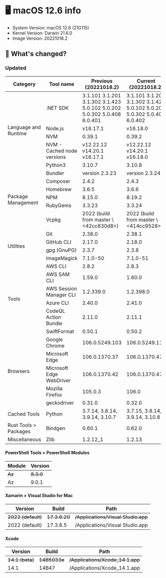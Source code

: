# :desktop_computer: macOS 12.6 info
- System Version: macOS 12.6 (21G115)
- Kernel Version: Darwin 21.6.0
- Image Version: 20221018.2

## :mega: What's changed?
### Updated
<table>
  <thead>
    <th>Category</th>
    <th>Tool name</th>
    <th>Previous (20221018.2)</th>
    <th>Current (20221018.2)</th>
  </thead>
  <tbody>
    <tr>
      <td rowspan=5>Language and Runtime</td>
      <td>.NET SDK</td>
      <td>3.1.101 3.1.201 3.1.302 3.1.423 5.0.102 5.0.202 5.0.302 5.0.408 6.0.401</td>
      <td>3.1.101 3.1.201 3.1.302 3.1.424 5.0.102 5.0.202 5.0.302 5.0.408 6.0.402</td>
    </tr>
    <tr>
      <td>Node.js</td>
      <td>v16.17.1</td>
      <td>v16.18.0</td>
    </tr>
    <tr>
      <td>NVM</td>
      <td>0.39.1</td>
      <td>0.39.2</td>
    </tr>
    <tr>
      <td>NVM - Cached node versions</td>
      <td>v12.22.12 v14.20.1 v16.17.1</td>
      <td>v12.22.12 v14.20.1 v16.18.0</td>
    </tr>
    <tr>
      <td>Python3</td>
      <td>3.10.7</td>
      <td>3.10.8</td>
    </tr>
    <tr>
      <td rowspan=6>Package Management</td>
      <td>Bundler</td>
      <td>version 2.3.23</td>
      <td>version 2.3.24</td>
    </tr>
    <tr>
      <td>Composer</td>
      <td>2.4.2</td>
      <td>2.4.3</td>
    </tr>
    <tr>
      <td>Homebrew</td>
      <td>3.6.5</td>
      <td>3.6.6</td>
    </tr>
    <tr>
      <td>NPM</td>
      <td>8.15.0</td>
      <td>8.19.2</td>
    </tr>
    <tr>
      <td>RubyGems</td>
      <td>3.3.23</td>
      <td>3.3.24</td>
    </tr>
    <tr>
      <td>Vcpkg</td>
      <td>2022 (build from master \<42cc830d8>)</td>
      <td>2022 (build from master \<414cc9528>)</td>
    </tr>
    <tr>
      <td rowspan=4>Utilities</td>
      <td>Git</td>
      <td>2.38.0</td>
      <td>2.38.1</td>
    </tr>
    <tr>
      <td>GitHub CLI</td>
      <td>2.17.0</td>
      <td>2.18.0</td>
    </tr>
    <tr>
      <td>gpg (GnuPG)</td>
      <td>2.3.7</td>
      <td>2.3.8</td>
    </tr>
    <tr>
      <td>ImageMagick</td>
      <td>7.1.0-50</td>
      <td>7.1.0-51</td>
    </tr>
    <tr>
      <td rowspan=6>Tools</td>
      <td>AWS CLI</td>
      <td>2.8.2</td>
      <td>2.8.3</td>
    </tr>
    <tr>
      <td>AWS SAM CLI</td>
      <td>1.59.0</td>
      <td>1.60.0</td>
    </tr>
    <tr>
      <td>AWS Session Manager CLI</td>
      <td>1.2.339.0</td>
      <td>1.2.398.0</td>
    </tr>
    <tr>
      <td>Azure CLI</td>
      <td>2.40.0</td>
      <td>2.41.0</td>
    </tr>
    <tr>
      <td>CodeQL Action Bundle</td>
      <td>2.11.0</td>
      <td>2.11.1</td>
    </tr>
    <tr>
      <td>SwiftFormat</td>
      <td>0.50.1</td>
      <td>0.50.2</td>
    </tr>
    <tr>
      <td rowspan=5>Browsers</td>
      <td>Google Chrome</td>
      <td>106.0.5249.103</td>
      <td>106.0.5249.119</td>
    </tr>
    <tr>
      <td>Microsoft Edge</td>
      <td>106.0.1370.37</td>
      <td>106.0.1370.47</td>
    </tr>
    <tr>
      <td>Microsoft Edge WebDriver</td>
      <td>106.0.1370.42</td>
      <td>106.0.1370.47</td>
    </tr>
    <tr>
      <td>Mozilla Firefox</td>
      <td>105.0.3</td>
      <td>106.0</td>
    </tr>
    <tr>
      <td>geckodriver</td>
      <td>0.31.0</td>
      <td>0.32.0</td>
    </tr>
    <tr>
      <td rowspan=1>Cached Tools</td>
      <td>Python</td>
      <td>3.7.14, 3.8.14, 3.9.14, 3.10.7</td>
      <td>3.7.15, 3.8.14, 3.9.14, 3.10.8</td>
    </tr>
    <tr>
      <td rowspan=1>Rust Tools ><br> Packages</td>
      <td>Bindgen</td>
      <td>0.60.1</td>
      <td>0.62.0</td>
    </tr>
    <tr>
      <td rowspan=1>Miscellaneous</td>
      <td>Zlib</td>
      <td>1.2.12_1</td>
      <td>1.2.13</td>
    </tr>
  </tbody>
</table>


#### PowerShell Tools > PowerShell Modules
| Module | Version   |
| ------ | --------- |
| ~~Az~~ | ~~8.3.0~~ |
| Az     | 9.0.1     |

#### Xamarin > Visual Studio for Mac
| Version            | Build         | Path                                |
| ------------------ | ------------- | ----------------------------------- |
| ~~2022 (default)~~ | ~~17.3.6.20~~ | ~~/Applications/Visual Studio.app~~ |
| 2022 (default)     | 17.3.8.5      | /Applications/Visual Studio.app     |

#### Xcode
| Version         | Build        | Path                             |
| --------------- | ------------ | -------------------------------- |
| ~~14.1 (beta)~~ | ~~14B5033e~~ | ~~/Applications/Xcode_14.1.app~~ |
| 14.1            | 14B47        | /Applications/Xcode_14.1.app     |
